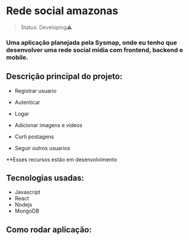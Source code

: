 <h1>Rede social amazonas</h1>

> Status: Developing⚠️

### Uma aplicação planejada pela Sysmap, onde eu tenho que desenvolver uma rede social midia com frontend, backend e mobile. 

## Descrição principal do projeto:

+ Registrar usuario

+ Autenticar 

+ Logar

+ Adicionar imagens e videos

+ Curti postagens 

+ Seguir outros usuarios

**Esses recursos estão em desenvolvimento

## Tecnologias usadas:

+ Javascript
+ React
+ Nodejs
+ MongoDB

## Como rodar aplicação:




